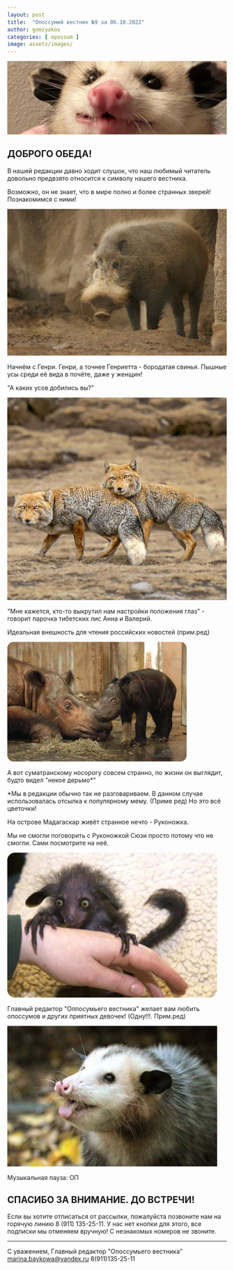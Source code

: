 ```yaml
---
layout: post
title:  "Опоссумий вестник №9 за 06.10.2022"
author: gomzyakov
categories: [ opossum ]
image: assets/images/
---
```


![img.png](../assets/images/2022-10-06/img.png)

## ДОБРОГО ОБЕДА!

В нашей редакции давно ходит слушок, что наш любимый читатель довольно предвзято относится к символу нашего вестника.

Возможно, он не знает, что в мире полно и более странных зверей! Познакомимся с ними!

![img_1.png](../assets/images/2022-10-06/img_1.png)

Начнём с Генри. Генри, а точнее Генриетта - бородатая свинья. Пышные усы среди её вида в почёте, даже у женщин!

"А каких усов добились вы?"

![img_2.png](../assets/images/2022-10-06/img_2.png)

"Мне кажется, кто-то выкрутил нам настройки положения глаз" - говорит парочка тибетских лис Анна и Валерий.

Идеальная внешность для чтения российских новостей (прим.ред)

![img_3.png](../assets/images/2022-10-06/img_3.png)

А вот суматранскому носорогу совсем странно, по жизни он выглядит, будто видел "некое дерьмо*"

*Мы в редакции обычно так не разговариваем. В данном случае использовалась отсылка к популярному мему. (Приме ред)
Но это всё цветочки!

На острове Мадагаскар живёт странное нечто - Руконожка.

Мы не смогли поговорить с Руконожкой Сюзи просто потому что не смогли. Сами посмотрите на неё.

![img_4.png](../assets/images/2022-10-06/img_4.png)

Главный редактор "Оппосумьего вестника" желает вам любить опоссумов и других приятных девочек! (Одну!!!. Прим.ред)

![img_5.png](../assets/images/2022-10-06/img_5.png)

Музыкальная пауза: ОП

## СПАСИБО ЗА ВНИМАНИЕ. ДО ВСТРЕЧИ!

Если вы хотите отписаться от рассылки, пожалуйста позвоните нам на горячую линию 8 (911) 135-25-11.
У нас нет кнопки для этого, все подписки мы отменяем вручную! С незнакомых номеров не звоните.

---

С уважением, Главный редактор "Опоссумьего вестника"
marina.baykowa@yandex.ru
8(911)135-25-11
